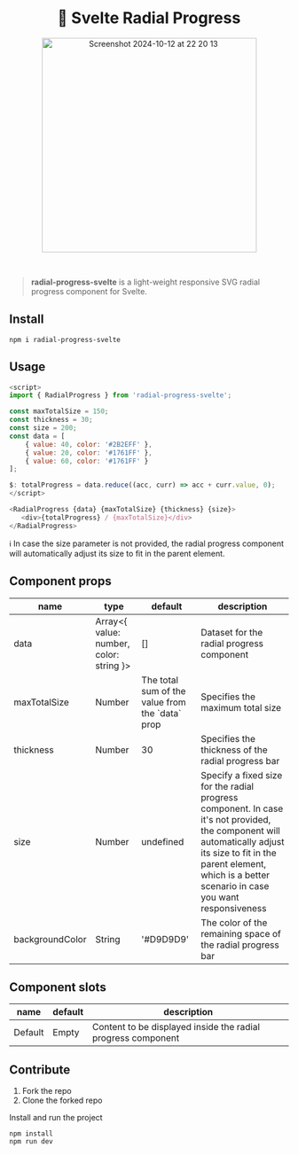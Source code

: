 <h1 align="center">🤗 Svelte Radial Progress</h1>

<p align="center">
   <img width="387" alt="Screenshot 2024-10-12 at 22 20 13" src="https://github.com/user-attachments/assets/c7cad131-5a46-4458-b3df-0ac42485c81d">
</p>

<br />

> **radial-progress-svelte** is a light-weight responsive SVG radial progress component for Svelte.

## Install

```
npm i radial-progress-svelte
```

## Usage

```js
<script>
import { RadialProgress } from 'radial-progress-svelte';

const maxTotalSize = 150;
const thickness = 30;
const size = 200;
const data = [
	{ value: 40, color: '#2B2EFF' },
	{ value: 20, color: '#1761FF' },
	{ value: 60, color: '#1761FF' }
];

$: totalProgress = data.reduce((acc, curr) => acc + curr.value, 0);
</script>

<RadialProgress {data} {maxTotalSize} {thickness} {size}>
   <div>{totalProgress} / {maxTotalSize}</div>
</RadialProgress>
```

ℹ️ In case the size parameter is not provided, the radial progress component will automatically adjust its size to fit in the parent element.

## Component props

<table class="table table-bordered table-striped">
  <thead>
  <tr>
    <th>name</th>
    <th>type</th>
    <th>default</th>
    <th>description</th>
  </tr>
  </thead>
  <tbody>
    <tr>
      <td>data</td>
      <td>Array<{ value: number, color: string }></td>
      <td>[]</td>
      <td>Dataset for the radial progress component</td>
    </tr>
    <tr>
      <td>maxTotalSize</td>
      <td>Number</td>
      <td>The total sum of the value from the `data` prop</td>
      <td>Specifies the maximum total size</td>
    </tr>
    <tr>
      <td>thickness</td>
      <td>Number</td>
      <td>30</td>
      <td>Specifies the thickness of the radial progress bar</td>
    </tr>
    <tr>
      <td>size</td>
      <td>Number</td>
      <td>undefined</td>
      <td>Specify a fixed size for the radial progress component. In case it's not provided, the component will automatically adjust its size to fit in the parent element, which is a better scenario in case you want responsiveness</td>
    </tr>
    <tr>
      <td>backgroundColor</td>
      <td>String</td>
      <td>'#D9D9D9'</td>
      <td>The color of the remaining space of the radial progress bar</td>
    </tr>
  </tbody>
</table>

## Component slots

<table class="table table-bordered table-striped">
  <thead>
  <tr>
    <th style="width: 40px;">name</th>
    <th style="width: 10px;">default</th>
    <th>description</th>
  </tr>
  </thead>
  <tbody>
    <tr>
      <td>Default</td>
      <td>Empty</td>
      <td>Content to be displayed inside the radial progress component</td>
    </tr>
  </tbody>
</table>

## Contribute

1. Fork the repo
2. Clone the forked repo

Install and run the project

```
npm install
npm run dev
```
